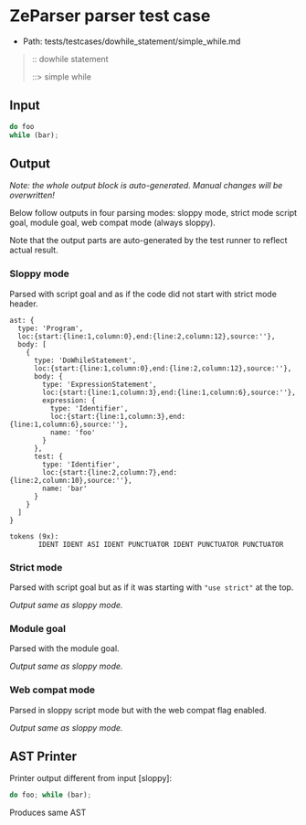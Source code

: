 # ZeParser parser test case

- Path: tests/testcases/dowhile_statement/simple_while.md

> :: dowhile statement
>
> ::> simple while

## Input

`````js
do foo
while (bar);
`````

## Output

_Note: the whole output block is auto-generated. Manual changes will be overwritten!_

Below follow outputs in four parsing modes: sloppy mode, strict mode script goal, module goal, web compat mode (always sloppy).

Note that the output parts are auto-generated by the test runner to reflect actual result.

### Sloppy mode

Parsed with script goal and as if the code did not start with strict mode header.

`````
ast: {
  type: 'Program',
  loc:{start:{line:1,column:0},end:{line:2,column:12},source:''},
  body: [
    {
      type: 'DoWhileStatement',
      loc:{start:{line:1,column:0},end:{line:2,column:12},source:''},
      body: {
        type: 'ExpressionStatement',
        loc:{start:{line:1,column:3},end:{line:1,column:6},source:''},
        expression: {
          type: 'Identifier',
          loc:{start:{line:1,column:3},end:{line:1,column:6},source:''},
          name: 'foo'
        }
      },
      test: {
        type: 'Identifier',
        loc:{start:{line:2,column:7},end:{line:2,column:10},source:''},
        name: 'bar'
      }
    }
  ]
}

tokens (9x):
       IDENT IDENT ASI IDENT PUNCTUATOR IDENT PUNCTUATOR PUNCTUATOR
`````

### Strict mode

Parsed with script goal but as if it was starting with `"use strict"` at the top.

_Output same as sloppy mode._

### Module goal

Parsed with the module goal.

_Output same as sloppy mode._

### Web compat mode

Parsed in sloppy script mode but with the web compat flag enabled.

_Output same as sloppy mode._

## AST Printer

Printer output different from input [sloppy]:

````js
do foo; while (bar);
````

Produces same AST
